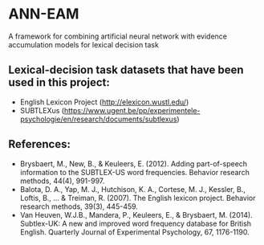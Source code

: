 # ANN-EAM
A framework for combining artificial neural network with evidence accumulation models for lexical decision task

## Lexical-decision task datasets that have been used in this project:
* English Lexicon Project (http://elexicon.wustl.edu/)
* SUBTLEXus (https://www.ugent.be/pp/experimentele-psychologie/en/research/documents/subtlexus)

## References:
* Brysbaert, M., New, B., & Keuleers, E. (2012). Adding part-of-speech information to the SUBTLEX-US word frequencies. Behavior research methods, 44(4), 991-997.
* Balota, D. A., Yap, M. J., Hutchison, K. A., Cortese, M. J., Kessler, B., Loftis, B., ... & Treiman, R. (2007). The English lexicon project. Behavior research methods, 39(3), 445-459.
* Van Heuven, W.J.B., Mandera, P., Keuleers, E., & Brysbaert, M. (2014). Subtlex-UK: A new and improved word frequency database for British English. Quarterly Journal of Experimental Psychology, 67, 1176-1190.
